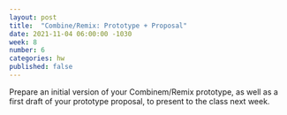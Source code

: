 ```yaml
---
layout: post
title:  "Combine/Remix: Prototype + Proposal"
date: 2021-11-04 06:00:00 -1030
week: 8
number: 6
categories: hw
published: false
---
```


Prepare an initial version of your Combinem/Remix prototype, as well as a first draft of your prototype proposal, to present to the class next week.
